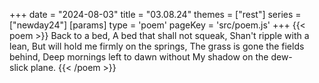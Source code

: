 +++
date = "2024-08-03"
title = "03.08.24"
themes = ["rest"]
series = ["newday24"]
[params]
  type = 'poem'
  pageKey = 'src/poem.js'
+++
{{< poem >}}
Back to a bed,
A bed that shall not squeak,
Shan't ripple with a lean,
But will hold me firmly on the springs,
The grass is gone the fields behind,
Deep mornings left to dawn without
My shadow on the dew-slick plane.
{{< /poem >}}